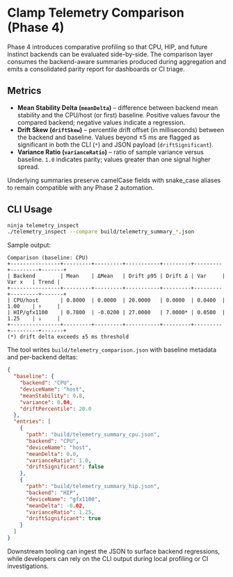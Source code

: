 # Clamp Telemetry Comparison (Phase 4)

Phase 4 introduces comparative profiling so that CPU, HIP, and future Instinct backends can be evaluated side-by-side. The comparison layer consumes the backend-aware summaries produced during aggregation and emits a consolidated parity report for dashboards or CI triage.

## Metrics

- **Mean Stability Delta (`meanDelta`)** – difference between backend mean stability and the CPU/host (or first) baseline. Positive values favour the compared backend; negative values indicate a regression.
- **Drift Skew (`driftSkew`)** – percentile drift offset (in milliseconds) between the backend and baseline. Values beyond ±5 ms are flagged as significant in both the CLI (`*`) and JSON payload (`driftSignificant`).
- **Variance Ratio (`varianceRatio`)** – ratio of sample variance versus baseline. `1.0` indicates parity; values greater than one signal higher spread.

Underlying summaries preserve camelCase fields with snake_case aliases to remain compatible with any Phase 2 automation.

## CLI Usage

```bash
ninja telemetry_inspect
./telemetry_inspect --compare build/telemetry_summary_*.json
```

Sample output:

```
Comparison (baseline: CPU)
+----------------+---------+---------+-----------+---------+---------+---------+-------+
| Backend        | Mean    | ΔMean   | Drift p95 | Drift Δ | Var     | Var x   | Trend |
+----------------+---------+---------+-----------+---------+---------+---------+-------+
| CPU/host       | 0.8000  | 0.0000  | 20.0000   | 0.0000  | 0.0400  | 1.00    | ↑     |
| HIP/gfx1100    | 0.7800  | -0.0200 | 27.0000   | 7.0000* | 0.0500  | 1.25    | ↓     |
+----------------+---------+---------+-----------+---------+---------+---------+-------+
(*) drift delta exceeds ±5 ms threshold
```

The tool writes `build/telemetry_comparison.json` with baseline metadata and per-backend deltas:

```json
{
  "baseline": {
    "backend": "CPU",
    "deviceName": "host",
    "meanStability": 0.8,
    "variance": 0.04,
    "driftPercentile": 20.0
  },
  "entries": [
    {
      "path": "build/telemetry_summary_cpu.json",
      "backend": "CPU",
      "deviceName": "host",
      "meanDelta": 0.0,
      "varianceRatio": 1.0,
      "driftSignificant": false
    },
    {
      "path": "build/telemetry_summary_hip.json",
      "backend": "HIP",
      "deviceName": "gfx1100",
      "meanDelta": -0.02,
      "varianceRatio": 1.25,
      "driftSignificant": true
    }
  ]
}
```

Downstream tooling can ingest the JSON to surface backend regressions, while developers can rely on the CLI output during local profiling or CI investigations.
